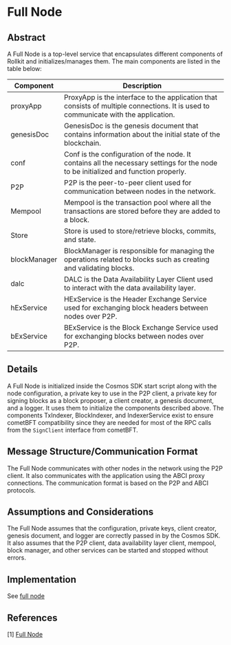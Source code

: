 # Full Node

## Abstract

A Full Node is a top-level service that encapsulates different components of Rollkit and initializes/manages them. The main components are listed in the table below:

 Component     | Description                                                                                                                         |
 ----------    | ------------------------------------------------------------------------------------------------------------------------------------|
 proxyApp      | ProxyApp is the interface to the application that consists of multiple connections. It is used to communicate with the application.|
 genesisDoc    | GenesisDoc is the genesis document that contains information about the initial state of the blockchain.|
 conf          | Conf is the configuration of the node. It contains all the necessary settings for the node to be initialized and function properly.|
 P2P           | P2P is the peer-to-peer client used for communication between nodes in the network.|
 Mempool       | Mempool is the transaction pool where all the transactions are stored before they are added to a block.|
 Store         | Store is used to store/retrieve blocks, commits, and state.|
 blockManager  | BlockManager is responsible for managing the operations related to blocks such as creating and validating blocks.|
 dalc          | DALC is the Data Availability Layer Client used to interact with the data availability layer.|
 hExService    | HExService is the Header Exchange Service used for exchanging block headers between nodes over P2P.|
 bExService    | BExService is the Block Exchange Service used for exchanging blocks between nodes over P2P. |

## Details

A Full Node is initialized inside the Cosmos SDK start script along with the node configuration, a private key to use in the P2P client, a private key for signing blocks as a block proposer, a client creator, a genesis document, and a logger. It uses them to initialize the components described above. The components TxIndexer, BlockIndexer, and IndexerService exist to ensure cometBFT compatibility since they are needed for most of the RPC calls from the `SignClient` interface from cometBFT.

## Message Structure/Communication Format

The Full Node communicates with other nodes in the network using the P2P client. It also communicates with the application using the ABCI proxy connections. The communication format is based on the P2P and ABCI protocols.

## Assumptions and Considerations

The Full Node assumes that the configuration, private keys, client creator, genesis document, and logger are correctly passed in by the Cosmos SDK. It also assumes that the P2P client, data availability layer client, mempool, block manager, and other services can be started and stopped without errors.

## Implementation

See [full node]

## References

[1] [Full Node][full node]

[full node]: ../node/full.go
